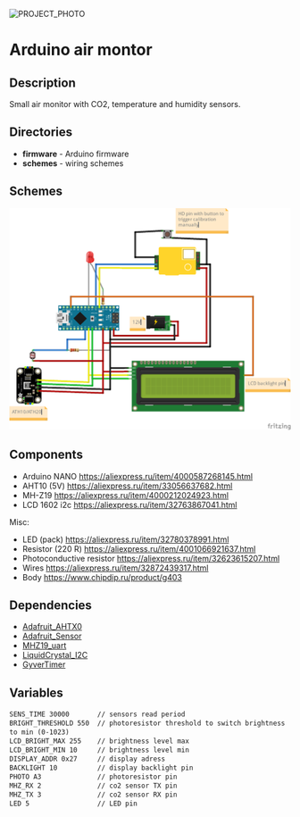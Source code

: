 ![PROJECT_PHOTO](https://github.com/kashtan404/Airmonitor/blob/main/project.png)
# Arduino air montor

## Description
Small air monitor with CO2, temperature and humidity sensors.

## Directories
- **firmware** - Arduino firmware
- **schemes** - wiring schemes

## Schemes
![SCHEME](https://github.com/kashtan404/Airmonitor/blob/main/schemes/scheme01.png)

## Components
- Arduino NANO https://aliexpress.ru/item/4000587268145.html
- AHT10 (5V) https://aliexpress.ru/item/33056637682.html
- MH-Z19 https://aliexpress.ru/item/4000212024923.html
- LCD 1602 i2c https://aliexpress.ru/item/32763867041.html

Misc:
- LED (pack) https://aliexpress.ru/item/32780378991.html
- Resistor (220 R) https://aliexpress.ru/item/4001066921637.html
- Photoconductive resistor https://aliexpress.ru/item/32623615207.html
- Wires https://aliexpress.ru/item/32872439317.html
- Body https://www.chipdip.ru/product/g403


## Dependencies
* [Adafruit_AHTX0](https://github.com/adafruit/Adafruit_AHTX0)
* [Adafruit_Sensor](https://github.com/adafruit/Adafruit_Sensor)
* [MHZ19_uart](https://github.com/piot-jp-Team/mhz19_uart)
* [LiquidCrystal_I2C](https://github.com/johnrickman/LiquidCrystal_I2C)
* [GyverTimer](https://github.com/GyverLibs/GyverTimer)


## Variables
    SENS_TIME 30000       // sensors read period
    BRIGHT_THRESHOLD 550  // photoresistor threshold to switch brightness to min (0-1023)
    LCD_BRIGHT_MAX 255    // brightness level max
    LCD_BRIGHT_MIN 10     // brightness level min
    DISPLAY_ADDR 0x27     // display adress
    BACKLIGHT 10          // display backlight pin
    PHOTO A3              // photoresistor pin
    MHZ_RX 2              // co2 sensor TX pin 
    MHZ_TX 3              // co2 sensor RX pin
    LED 5                 // LED pin

